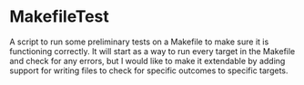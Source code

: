 # MakefileTest
A script to run some preliminary tests on a Makefile to make sure it is functioning correctly. It will start as a way to run every target  in the Makefile and check for any errors, but I would like to make it extendable by adding support for writing files to check for specific outcomes to specific targets.

